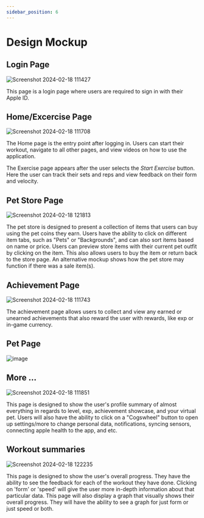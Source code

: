 ```yaml
---
sidebar_position: 6
---
```


# Design Mockup

## Login Page
![Screenshot 2024-02-18 111427](https://github.com/Capstone-Projects-2024-Spring/project-smartweights/assets/79390380/6b6c8ab1-e913-4a76-8226-13b0e433f095)

This page is a login page where users are required to sign in with their Apple ID.

## Home/Excercise Page
![Screenshot 2024-02-18 111708](https://github.com/Capstone-Projects-2024-Spring/project-smartweights/assets/79390380/a425f148-cbb6-41f5-b29e-30c8f0a63e77)

The Home page is the entry point after logging in. Users can start their workout, navigate to all other pages, and view videos on how to use the application.

The Exercise page appears after the user selects the *Start Exercise* button. Here the user can track their sets and reps and view feedback on their form and velocity.

## Pet Store Page
![Screenshot 2024-02-18 121813](https://github.com/Capstone-Projects-2024-Spring/project-smartweights/assets/79390380/b5a45d6d-1051-444c-9aae-6852f5c103df)

The pet store is designed to present a collection of items that users can buy using the pet coins they earn. Users have the ability to click on different item tabs, such as "Pets" or
"Backgrounds", and can also sort items based on name or price. Users can preview store items with their current pet outfit by clicking on the item. This also allows users to buy the item or return back to the store page.
An alternative mockup shows how the pet store may function if there was a sale item(s).

## Achievement Page
![Screenshot 2024-02-18 111743](https://github.com/Capstone-Projects-2024-Spring/project-smartweights/assets/79390380/f96433dc-fd48-4e7d-8e27-520f7b54efbd)

The achievement page allows users to collect and view any earned or unearned achievements that also reward the user with rewards, like exp or in-game currency. 

## Pet Page
![image](https://github.com/Capstone-Projects-2024-Spring/project-smartweights/assets/50151203/caccd4f3-46d9-4679-b482-fb7860dfedfd)


## More ...
![Screenshot 2024-02-18 111851](https://github.com/Capstone-Projects-2024-Spring/project-smartweights/assets/79390380/d7871696-6bc9-42d8-8046-d9e4c732f57a)

This page is designed to show the user's profile summary of almost everything in regards to level, exp, achievement showcase, and your virtual pet. Users will also have the ability to click on a "Cogswheel" button to open up settings/more to change personal data, notifications, syncing sensors, connecting apple health to the app, and etc.

## Workout summaries
![Screenshot 2024-02-18 122235](https://github.com/Capstone-Projects-2024-Spring/project-smartweights/assets/79390380/55c663a6-55f7-41c5-a613-c9fe6b77bb84)

This page is designed to show the user's overall progress. They have the ability to see the feedback for each of the workout they have done. Clicking on 'form' or 'speed' will give the user more in-depth information about that particular data. This page will also display a graph that visually shows their overall progress. They will have the ability to see a graph for just form  or just speed or both. 
